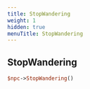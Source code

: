 ```yaml
---
title: StopWandering
weight: 1
hidden: true
menuTitle: StopWandering
---
```

## StopWandering
```perl
$npc->StopWandering()
```